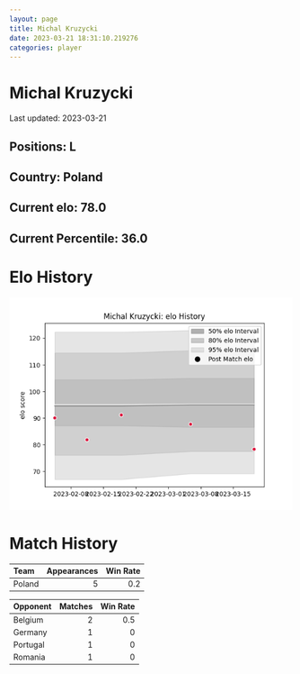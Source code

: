 ```yaml
---  
layout: page  
title: Michal Kruzycki  
date: 2023-03-21 18:31:10.219276  
categories: player  
---
```

# Michal Kruzycki


Last updated: 2023-03-21
## Positions: L

## Country: Poland

## Current elo: 78.0

## Current Percentile: 36.0

# Elo History


![elo history](history_MichalKruzycki.png)
# Match History


| Team   |   Appearances |   Win Rate |
|:-------|--------------:|-----------:|
| Poland |             5 |        0.2 |

| Opponent   |   Matches |   Win Rate |
|:-----------|----------:|-----------:|
| Belgium    |         2 |        0.5 |
| Germany    |         1 |        0   |
| Portugal   |         1 |        0   |
| Romania    |         1 |        0   |